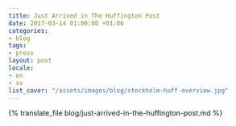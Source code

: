 ```yaml
---
title: Just Arrived in The Huffington Post
date: 2017-03-14 01:00:00 +01:00
categories:
- blog
tags:
- press
layout: post
locale:
- en
- sv
list_cover: "/assets/images/blog/stockholm-huff-overview.jpg"
---
```


{% translate_file blog/just-arrived-in-the-huffington-post.md %}


